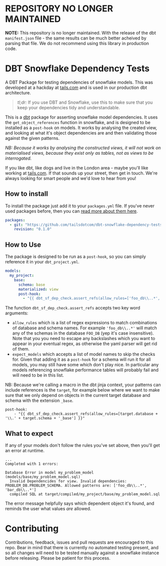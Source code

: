 # REPOSITORY NO LONGER MAINTAINED

**NOTE:** This repository is no longer maintained. With the release of the dbt
`manifest.json` file - the same results can be much better acheived by parsing
that file. We do not recommend using this library in production code.

# DBT Snowflake Dependency Tests
A DBT Package for testing dependencies of snowflake models. This was developed
at a hackday at [tails.com](http://tails.com/careers) and is used in our production
dbt architecture.

> *tl;dr:* If you use DBT and Snowflake, use this to make sure that you keep your
> dependencies tidy and understandable.

This is a [dbt](http://www.getdbt.com) package for asserting snowflake model
dependencies. It uses the `get_object_references` function in snowflake, and
is designed to be installed as a `post-hook` on models. It works by analysing
the created view, and looking at what it's object dependencies are and then
validating those against the given patterns.

_NB: Because it works by analysing the constructed views, it will not work on
materialised views, because they exist only as tables, not as views to be
interrogated._

If you like dbt, like dogs and live in the London area - maybe you'll like
working at [tails.com](http://tails.com/careers). If that sounds up your street,
then get in touch. We're always looking for smart people and we'd love to hear from you!

## How to install
To install the package just add it to your `packages.yml` file. If you've never
used packages before, then you can [read more about them here](https://docs.getdbt.com/docs/package-management).

```yaml
packages:
  - git: "https://github.com/tailsdotcom/dbt-snowflake-dependency-tests.git"
    revision: "0.1.0"
```

## How to Use
The package is designed to be run as a `post-hook`, so you can simply reference
it in your `dbt_project.yml`.

```yaml
models:
  my_project:
    base:
      schema: base
      materialized: view
      post-hook:
        - "{{ dbt_sf_dep_check.assert_refs(allow_rules=['foo_db\\..*', 'bar_db\\..*'], except_models=['my_fancy_model']) }}"
```

The function `dbt_sf_dep_check.assert_refs` accepts two key word arguments:
- `allow_rules` which is a list of regex expressions to match combinations of
  database and schema names. For example `'foo_db\\..*'` will match any of the
  schemas in the database `FOO_DB` (yep it's case insensitive). Note that you
  you need to escape any backslashes which you want to appear in your eventual
  regex, as otherwise the yaml parser will get rid of them.
- `expect_models` which accepts a list of model names to skip the checks for.
  Given that adding it as a `post-hook` for a schema will run it for all models,
  you may still have some which don't play nice. In particular any models referencing
  snowflake performance tables will probably fail and will need to be in this list.

NB: Because we're calling a macro in the dbt jinja context, your patterns can include
references is the `target`, for example below where we want to make sure that we only
depend on objects in the current target database and schema with the extension `_base`.

```
post-hook:
    - "{{ dbt_sf_dep_check.assert_refs(allow_rules=[target.database + '\\.' + target.schema + '_base'] }}"
```

## What to expect
If any of your models don't follow the rules you've set above, then you'll get an
error at runtime.

```
...
Completed with 1 errors:

Database Error in model my_problem_model (models/base/my_problem_model.sql)
  Invalid Dependencides for view. Invalid dependencies: PROBLEM_DB.PROBLEM_SCHEMA. Allowed patterns are: ['foo_db\\..*', 'bar_db\\..*']
  compiled SQL at target/compiled/my_project/base/my_problem_model.sql
```

The error message helpfully says which dependent object it's found, and reminds
the user what values *are* allowed.

# Contributing
Contributions, feedback, issues and pull requests are encouraged to this repo. Bear in mind that
there is currently no automated testing present, and so all changes will need
to be tested manually against a snowflake instance before releasing. Please
be patient for this process.
